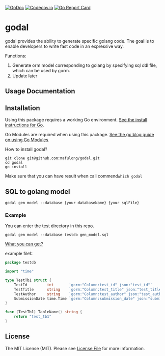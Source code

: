 [![GoDoc](https://godoc.org/github.com/mafulong/godal?status.svg)](https://pkg.go.dev/github.com/mafulong/godal)
[![Codecov.io](https://codecov.io/github/mafulong/godal/coverage.svg?branch=main)](https://codecov.io/github/mafulong/godal?branch=main)
[![Go Report Card](https://goreportcard.com/badge/github.com/mafulong/godal)](https://goreportcard.com/report/github.com/mafulong/godal)

[comment]: <> ([![Build Status]&#40;https://travis-ci.org/mafulong/godal.svg?branch=main&#41;]&#40;https://travis-ci.org/mafulong/godal&#41;)
godal
===

godal provides the ability to generate specific golang code. The goal is to enable developers to write fast code in an
expressive way.

Functions:

1. Generate orm model corresponding to golang by specifying sql ddl file, which can be used by gorm.
2. Update later

## Usage Documentation

## Installation

Using this package requires a working Go
environment. [See the install instructions for Go](http://golang.org/doc/install.html).

Go Modules are required when using this
package. [See the go blog guide on using Go Modules](https://blog.golang.org/using-go-modules).

How to install godal?

```shell
git clone git@github.com:mafulong/godal.git
cd godal
go install
```

Make sure that you can have result when call commend`which godal`

## SQL to golang model

```shell
godal gen model --database {your databaseName} {your sqlFile}
```

### Example

You can enter the test directory in this repo.

```shell
godal gen model --database testdb gen_model.sql
```

[What you can get?](https://github.com/mafulong/godal/test/model/)

example file1:

```go
package testdb

import "time"

type TestTb1 struct {
	TestId         int       `gorm:"Column:test_id" json:"test_id"`
	TestTitle      string    `gorm:"Column:test_title" json:"test_title"`
	TestAuthor     string    `gorm:"Column:test_author" json:"test_author"`
	SubmissionDate time.Time `gorm:"Column:submission_date" json:"submission_date"`
}

func (TestTb1) TableName() string {
	return "test_tb1"
}

```

## License

The MIT License (MIT). Please see [License File](LICENSE) for more information.